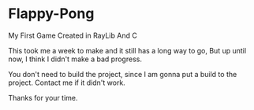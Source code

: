 # Flappy-Pong
My First Game Created in RayLib And C

This took me a week to make and it still has a long way to go, But up until now, I think I didn't make a bad progress.

You don't need to build the project, since I am gonna put a build to the project. Contact me if it didn't work.

Thanks for your time.
